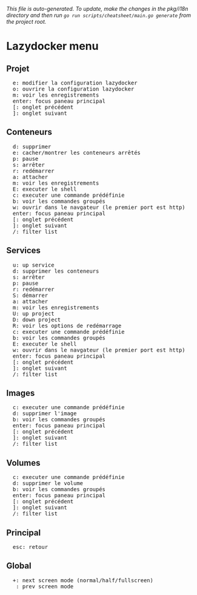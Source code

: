 _This file is auto-generated. To update, make the changes in the pkg/i18n directory and then run `go run scripts/cheatsheet/main.go generate` from the project root._

# Lazydocker menu

## Projet

<pre>
  <kbd>e</kbd>: modifier la configuration lazydocker
  <kbd>o</kbd>: ouvrire la configuration lazydocker
  <kbd>m</kbd>: voir les enregistrements
  <kbd>enter</kbd>: focus paneau principal
  <kbd>[</kbd>: onglet précédent
  <kbd>]</kbd>: onglet suivant
</pre>

## Conteneurs

<pre>
  <kbd>d</kbd>: supprimer
  <kbd>e</kbd>: cacher/montrer les conteneurs arrêtés
  <kbd>p</kbd>: pause
  <kbd>s</kbd>: arrêter
  <kbd>r</kbd>: redémarrer
  <kbd>a</kbd>: attacher
  <kbd>m</kbd>: voir les enregistrements
  <kbd>E</kbd>: executer le shell
  <kbd>c</kbd>: executer une commande prédéfinie
  <kbd>b</kbd>: voir les commandes groupés
  <kbd>w</kbd>: ouvrir dans le navgateur (le premier port est http)
  <kbd>enter</kbd>: focus paneau principal
  <kbd>[</kbd>: onglet précédent
  <kbd>]</kbd>: onglet suivant
  <kbd>/</kbd>: filter list
</pre>

## Services

<pre>
  <kbd>u</kbd>: up service
  <kbd>d</kbd>: supprimer les conteneurs
  <kbd>s</kbd>: arrêter
  <kbd>p</kbd>: pause
  <kbd>r</kbd>: redémarrer
  <kbd>S</kbd>: démarrer
  <kbd>a</kbd>: attacher
  <kbd>m</kbd>: voir les enregistrements
  <kbd>U</kbd>: up project
  <kbd>D</kbd>: down project
  <kbd>R</kbd>: voir les options de redémarrage
  <kbd>c</kbd>: executer une commande prédéfinie
  <kbd>b</kbd>: voir les commandes groupés
  <kbd>E</kbd>: executer le shell
  <kbd>w</kbd>: ouvrir dans le navgateur (le premier port est http)
  <kbd>enter</kbd>: focus paneau principal
  <kbd>[</kbd>: onglet précédent
  <kbd>]</kbd>: onglet suivant
  <kbd>/</kbd>: filter list
</pre>

## Images

<pre>
  <kbd>c</kbd>: executer une commande prédéfinie
  <kbd>d</kbd>: supprimer l'image
  <kbd>b</kbd>: voir les commandes groupés
  <kbd>enter</kbd>: focus paneau principal
  <kbd>[</kbd>: onglet précédent
  <kbd>]</kbd>: onglet suivant
  <kbd>/</kbd>: filter list
</pre>

## Volumes

<pre>
  <kbd>c</kbd>: executer une commande prédéfinie
  <kbd>d</kbd>: supprimer le volume
  <kbd>b</kbd>: voir les commandes groupés
  <kbd>enter</kbd>: focus paneau principal
  <kbd>[</kbd>: onglet précédent
  <kbd>]</kbd>: onglet suivant
  <kbd>/</kbd>: filter list
</pre>

## Principal

<pre>
  <kbd>esc</kbd>: retour
</pre>

## Global

<pre>
  <kbd>+</kbd>: next screen mode (normal/half/fullscreen)
  <kbd>_</kbd>: prev screen mode
</pre>
